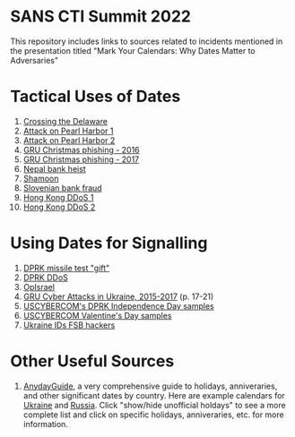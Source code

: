# SANS CTI Summit 2022
This repository includes links to sources related to incidents mentioned in the presentation titled "Mark Your Calendars: Why Dates Matter to Adversaries"

# Tactical Uses of Dates
1. [Crossing the Delaware](https://archive.org/details/cu31924086860784/page/360/mode/2up)
2. [Attack on Pearl Harbor 1](https://www.google.com/books/edition/Pearl_Harbor_Attack/fSQ7kKogRGIC?hl=en&gbpv=1&dq=japanese+selected+sunday+pearl+harbor&pg=PA38&printsec=frontcover)
3. [Attack on Pearl Harbor 2](https://www.google.com/books/edition/Investigation_of_the_Pearl_Harbor_Attack/rHBt5Q-pTNUC?hl=en&gbpv=1&dq=pearl+harbor+sunday+chosen+fleet+%22maneuvers%22&pg=PA54&printsec=frontcover)
4. [GRU Christmas phishing - 2016](https://www.welivesecurity.com/2017/12/21/sednit-update-fancy-bear-spent-year/)
5. [GRU Christmas phishing - 2017](https://www.welivesecurity.com/2018/04/24/sednit-update-analysis-zebrocy/)
6. [Nepal bank heist](https://www.ibtimes.co.uk/hackers-steal-4-4m-nepal-bank-cyber-heist-by-abusing-swift-network-1646278)
7. [Shamoon](https://www.nytimes.com/2012/10/24/business/global/cyberattack-on-saudi-oil-firm-disquiets-us.html)
8. [Slovenian bank fraud](https://www.wired.co.uk/article/slovenian-bank-fraud)
9. [Hong Kong DDoS 1](https://www.bloomberg.com/news/articles/2019-09-02/hong-kong-protester-forum-says-some-ddos-attacks-came-from-china)
10. [Hong Kong DDoS 2](https://lihkg.com/thread/1614064/page/1)

# Using Dates for Signalling
1. [DPRK missile test "gift"](https://www.marketwatch.com/story/kim-jong-un-says-icbm-is-a-gift-to-american-bastards-2017-07-05)
2. [DPRK DDoS](https://powerofcommunity.net/poc2009/si.pdf)
3. [OpIsrael](https://www.forbes.com/sites/michaelpeck/2013/04/08/why-did-anonymous-have-to-attack-israel-on-holocaust-memorial-day/) 
4. [GRU Cyber Attacks in Ukraine, 2015-2017](https://boozallen.com/content/dam/boozallen_site/ccg/pdf/publications/bearing-witness-uncovering-the-logic-behind-russian-military-cyber-operations-2020.pdf) (p. 17-21)
5. [USCYBERCOM's DPRK Independence Day samples](https://www.cyberscoop.com/cyber-command-virus-total-north-korean-malware/) 
6. [USCYBERCOM Valentine's Day samples](https://twitter.com/cnmf_cyberalert/status/1228309162284781569)
7. [Ukraine IDs FSB hackers](https://ssu.gov.ua/en/novyny/sbu-vstanovyla-khakeriv-fsb-yaki-zdiisnyly-ponad-5-tys-kiberatak-na-derzhavni-orhany-ukrainy)

# Other Useful Sources
1. [AnydayGuide](https://anydayguide.com/calendar/country), a very comprehensive guide to holidays, anniveraries, and other significant dates by country. Here are example calendars for [Ukraine](https://anydayguide.com/calendar/country/UA/print) and [Russia](https://anydayguide.com/calendar/country/RU/print). Click "show/hide unofficial holdays" to see a more complete list and click on specific holidays, anniveraries, etc. for more information. 
